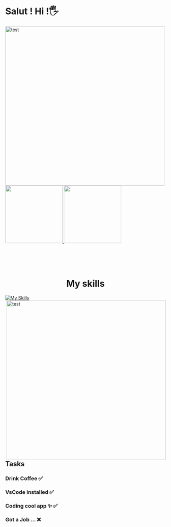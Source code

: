 # Salut ! Hi !🖐 

<img align="left" alt="test" align="left" width="500px" src="https://mir-s3-cdn-cf.behance.net/project_modules/1400/8097a249957671.5a0c078a19ac4.gif" />

<a href="https://github.com/JulienSuan/">
  <img height="180em" src="https://github-readme-stats.vercel.app/api?username=JulienSuan&theme=algolia&show_icons=true" />
  <img height="180em" src="https://github-readme-stats.vercel.app/api/top-langs/?username=JulienSuan&theme=algolia&layout=compact" />
</a>

<br />
<br />
<br /><br />
<br />
<h1 align="center">My skills</h1>

[![My Skills](https://skills.thijs.gg/icons?i=html,css,tailwind,js,react,git,jquery,nodejs)](https://skills.thijs.gg)
<img align="right" alt="test" align="left" width="500px" src="https://cdn.shopify.com/s/files/1/0003/8263/1983/files/breath_of_the_wild_pixel_art_1024x1024.gif?v=1588595336" />
## Tasks
### Drink Coffee ✅
### VsCode installed ✅
### Coding cool app ✨ ✅
### Got a Job ... ❌
